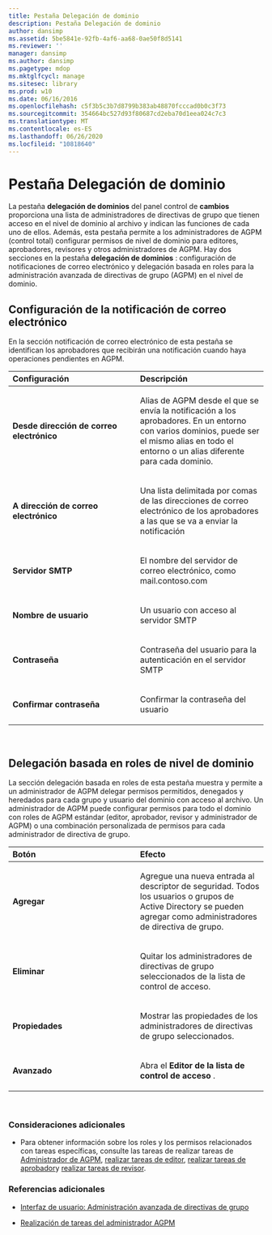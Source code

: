 ```yaml
---
title: Pestaña Delegación de dominio
description: Pestaña Delegación de dominio
author: dansimp
ms.assetid: 5be5841e-92fb-4af6-aa68-0ae50f8d5141
ms.reviewer: ''
manager: dansimp
ms.author: dansimp
ms.pagetype: mdop
ms.mktglfcycl: manage
ms.sitesec: library
ms.prod: w10
ms.date: 06/16/2016
ms.openlocfilehash: c5f3b5c3b7d8799b383ab48870fcccad0b0c3f73
ms.sourcegitcommit: 354664bc527d93f80687cd2eba70d1eea024c7c3
ms.translationtype: MT
ms.contentlocale: es-ES
ms.lasthandoff: 06/26/2020
ms.locfileid: "10818640"
---
```

# Pestaña Delegación de dominio


La pestaña **delegación de dominios** del panel control de **cambios** proporciona una lista de administradores de directivas de grupo que tienen acceso en el nivel de dominio al archivo y indican las funciones de cada uno de ellos. Además, esta pestaña permite a los administradores de AGPM (control total) configurar permisos de nivel de dominio para editores, aprobadores, revisores y otros administradores de AGPM. Hay dos secciones en la pestaña **delegación de dominios** : configuración de notificaciones de correo electrónico y delegación basada en roles para la administración avanzada de directivas de grupo (AGPM) en el nivel de dominio.

## Configuración de la notificación de correo electrónico


En la sección notificación de correo electrónico de esta pestaña se identifican los aprobadores que recibirán una notificación cuando haya operaciones pendientes en AGPM.

<table>
<colgroup>
<col width="50%" />
<col width="50%" />
</colgroup>
<thead>
<tr class="header">
<th align="left">Configuración</th>
<th align="left">Descripción</th>
</tr>
</thead>
<tbody>
<tr class="odd">
<td align="left"><p><strong>Desde dirección de correo electrónico</strong></p></td>
<td align="left"><p>Alias de AGPM desde el que se envía la notificación a los aprobadores. En un entorno con varios dominios, puede ser el mismo alias en todo el entorno o un alias diferente para cada dominio.</p></td>
</tr>
<tr class="even">
<td align="left"><p><strong>A dirección de correo electrónico</strong></p></td>
<td align="left"><p>Una lista delimitada por comas de las direcciones de correo electrónico de los aprobadores a las que se va a enviar la notificación</p></td>
</tr>
<tr class="odd">
<td align="left"><p><strong>Servidor SMTP</strong></p></td>
<td align="left"><p>El nombre del servidor de correo electrónico, como mail.contoso.com</p></td>
</tr>
<tr class="even">
<td align="left"><p><strong>Nombre de usuario</strong></p></td>
<td align="left"><p>Un usuario con acceso al servidor SMTP</p></td>
</tr>
<tr class="odd">
<td align="left"><p><strong>Contraseña</strong></p></td>
<td align="left"><p>Contraseña del usuario para la autenticación en el servidor SMTP</p></td>
</tr>
<tr class="even">
<td align="left"><p><strong>Confirmar contraseña</strong></p></td>
<td align="left"><p>Confirmar la contraseña del usuario</p></td>
</tr>
</tbody>
</table>

 

## Delegación basada en roles de nivel de dominio


La sección delegación basada en roles de esta pestaña muestra y permite a un administrador de AGPM delegar permisos permitidos, denegados y heredados para cada grupo y usuario del dominio con acceso al archivo. Un administrador de AGPM puede configurar permisos para todo el dominio con roles de AGPM estándar (editor, aprobador, revisor y administrador de AGPM) o una combinación personalizada de permisos para cada administrador de directiva de grupo.

<table>
<colgroup>
<col width="50%" />
<col width="50%" />
</colgroup>
<thead>
<tr class="header">
<th align="left">Botón</th>
<th align="left">Efecto</th>
</tr>
</thead>
<tbody>
<tr class="odd">
<td align="left"><p><strong>Agregar</strong></p></td>
<td align="left"><p>Agregue una nueva entrada al descriptor de seguridad. Todos los usuarios o grupos de Active Directory se pueden agregar como administradores de directiva de grupo.</p></td>
</tr>
<tr class="even">
<td align="left"><p><strong>Eliminar</strong></p></td>
<td align="left"><p>Quitar los administradores de directivas de grupo seleccionados de la lista de control de acceso.</p></td>
</tr>
<tr class="odd">
<td align="left"><p><strong>Propiedades</strong></p></td>
<td align="left"><p>Mostrar las propiedades de los administradores de directivas de grupo seleccionados.</p></td>
</tr>
<tr class="even">
<td align="left"><p><strong>Avanzado</strong></p></td>
<td align="left"><p>Abra el <strong> Editor de la lista de control de acceso </strong> .</p></td>
</tr>
</tbody>
</table>

 

### Consideraciones adicionales

-   Para obtener información sobre los roles y los permisos relacionados con tareas específicas, consulte las tareas de realizar tareas de [Administrador de AGPM](performing-agpm-administrator-tasks-agpm40.md), [realizar tareas de editor](performing-editor-tasks-agpm40.md), [realizar tareas de aprobador](performing-approver-tasks-agpm40.md)y [realizar tareas de revisor](performing-reviewer-tasks-agpm40.md).

### Referencias adicionales

-   [Interfaz de usuario: Administración avanzada de directivas de grupo](user-interface-advanced-group-policy-management-agpm40.md)

-   [Realización de tareas del administrador AGPM](performing-agpm-administrator-tasks-agpm40.md)

 

 





